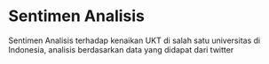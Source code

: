 # Sentimen Analisis 
Sentimen Analisis terhadap kenaikan UKT di salah satu universitas di Indonesia, analisis berdasarkan data yang didapat dari twitter

